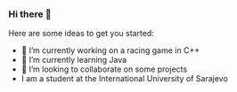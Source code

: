 ### Hi there 👋


Here are some ideas to get you started:

- 🔭 I’m currently working on a racing game in C++
- 🌱 I’m currently learning Java
- 👯 I’m looking to collaborate on some projects
- I am a student at the International University of Sarajevo
